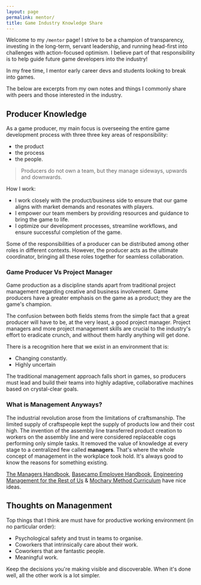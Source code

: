 ```yaml
--- 
layout: page 
permalink: mentor/ 
title: Game Industry Knowledge Share 
---
```



Welcome to my `/mentor` page! I strive to be a champion of transparency, investing in the long-term, servant leadership, and running head-first into challenges with action-focused optimism. I believe part of that responsibility is to help guide future game developers into the industry!

In my free time, I mentor early career devs and students looking to break into games.


The below are excerpts from my own notes and things I commonly share with peers and those interested in the industry.

## Producer Knowledge

As a game producer, my main focus is overseeing the entire game development process with three three key areas of responsibility: 
  - the product
  - the process
  - the people.

> Producers do not own a team, but they manage sideways, upwards and downwards.

How I work:

- I work closely with the product/business side to ensure that our game aligns with market demands and resonates with players.
- I empower our team members by providing resources and guidance to bring the game to life.
- I optimize our development processes, streamline workflows, and ensure successful completion of the game.

Some of the responsibilities of a producer can be distributed among other roles in different contexts. However, the producer acts as the ultimate coordinator, bringing all these roles together for seamless collaboration.


### Game Producer Vs Project Manager
Game production as a discipline stands apart from traditional project management regarding creative and business involvement. Game producers have a greater emphasis on the game as a product; they are the game's champion.

The confusion between both fields stems from the simple fact that a great producer will have to be, at the very least, a good project manager. Project managers and more project management skills are crucial to the industry's effort to eradicate crunch, and without them hardly anything will get done.

There is a recognition here that we exist in an environment that is:

  - Changing constantly.
  - Highly uncertain

The traditional management approach falls short in games, so producers must lead and build their teams into highly adaptive, collaborative machines based on crystal-clear goals.

### What is Management Anyways?

The industrial revolution arose from the limitations of craftsmanship. The limited supply of craftspeople kept the supply of products low and their cost high. The invention of the assembly line transferred product creation to workers on the assembly line and were considered replaceable cogs performing only simple tasks. It removed the value of knowledge at every stage to a centralized few called **managers**. That's where the whole concept of management in the workplace took hold. It's always good to know the reasons for something existing.

[The Managers Handbook](https://themanagershandbook.com/), [Basecamp Employee Handbook](https://basecamp.com/handbook), [Engineering Management for the Rest of Us](https://www.engmanagement.dev/) & [Mochary Method Curriculum](https://docs.google.com/document/d/18FiJbYn53fTtPmphfdCKT2TMWH-8Y2L-MLqDk-MFV4s/preview) have nice ideas.

## Thoughts on Managenment

Top things that I think are must have for productive working environment (in no particular order):

  - Psychological safety and trust in teams to organise.
  - Coworkers that intrinsically care about their work.
  - Coworkers that are fantastic people.
  - Meaningful work.

Keep the decisions you're making visible and discoverable. When it's done well, all the other work is a lot simpler.